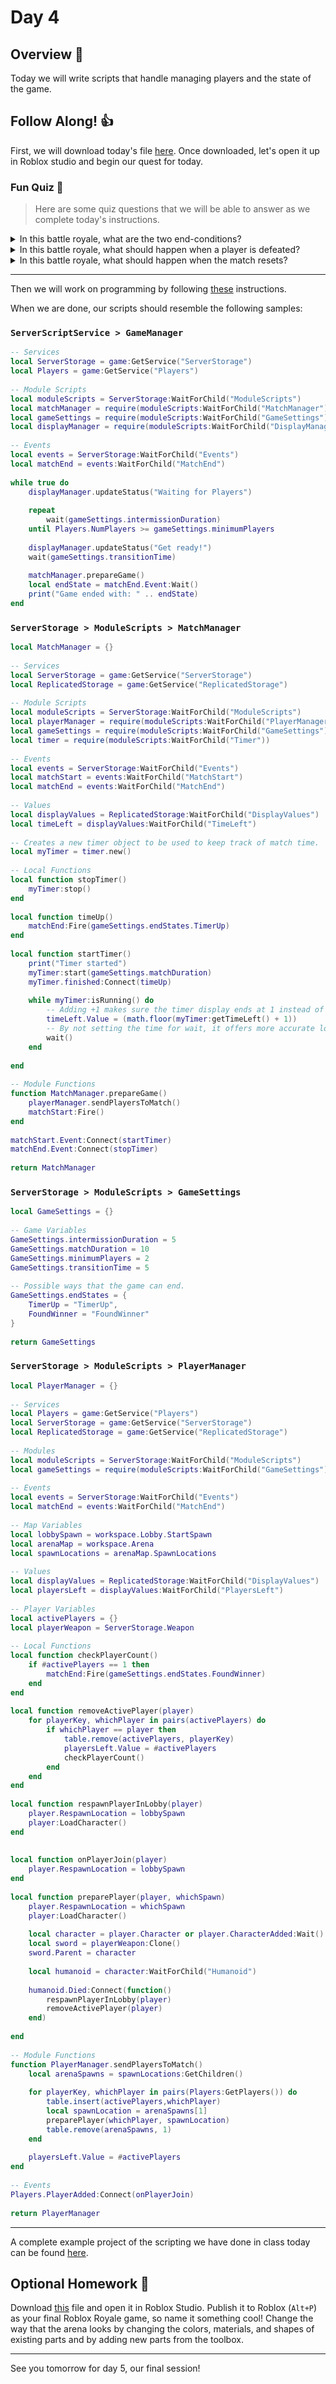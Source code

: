 # Day 4

## Overview 👀
Today we will write scripts that handle managing players and the state of the game.

## Follow Along! 👍
First, we will download today's file [here](https://education.roblox.com/assets/blt11fb316f976718ea/battleroyale_lesson5_final.rbxl?disposition=inline). Once downloaded, let's open it up in Roblox studio and begin our quest for today.

### Fun Quiz 🧠
> Here are some quiz questions that we will be able to answer as we complete today's instructions.

<details>
  <summary>In this battle royale, what are the two end-conditions?</summary>
  The match will reset when either there are less than two players remaining or when our timer runs out of time.
</details>

<details>
  <summary>In this battle royale, what should happen when a player is defeated?</summary>
  That player should be sent to the lobby.
</details>

<details>
  <summary>In this battle royale, what should happen when the match resets?</summary>
  The timer must be reset and all players (including the winner) must be sent back to the lobby with full health.
</details>

---

Then we will work on programming by following [these](https://education.roblox.com/en-us/resources/battle-royale/ending-matches) instructions.

When we are done, our scripts should resemble the following samples:

### `ServerScriptService > GameManager`
```lua
-- Services
local ServerStorage = game:GetService("ServerStorage")
local Players = game:GetService("Players")
 
-- Module Scripts
local moduleScripts = ServerStorage:WaitForChild("ModuleScripts")
local matchManager = require(moduleScripts:WaitForChild("MatchManager"))
local gameSettings = require(moduleScripts:WaitForChild("GameSettings"))
local displayManager = require(moduleScripts:WaitForChild("DisplayManager"))
 
-- Events
local events = ServerStorage:WaitForChild("Events")
local matchEnd = events:WaitForChild("MatchEnd")
 
while true do
	displayManager.updateStatus("Waiting for Players")
 
	repeat
		wait(gameSettings.intermissionDuration)
	until Players.NumPlayers >= gameSettings.minimumPlayers
 
	displayManager.updateStatus("Get ready!")
	wait(gameSettings.transitionTime)
	
	matchManager.prepareGame()
	local endState = matchEnd.Event:Wait()
	print("Game ended with: " .. endState)
end
```

### `ServerStorage > ModuleScripts > MatchManager`
```lua
local MatchManager = {}
 
-- Services
local ServerStorage = game:GetService("ServerStorage")
local ReplicatedStorage = game:GetService("ReplicatedStorage")
 
-- Module Scripts
local moduleScripts = ServerStorage:WaitForChild("ModuleScripts")
local playerManager = require(moduleScripts:WaitForChild("PlayerManager"))
local gameSettings = require(moduleScripts:WaitForChild("GameSettings"))
local timer = require(moduleScripts:WaitForChild("Timer"))
 
-- Events
local events = ServerStorage:WaitForChild("Events")
local matchStart = events:WaitForChild("MatchStart")
local matchEnd = events:WaitForChild("MatchEnd")
 
-- Values
local displayValues = ReplicatedStorage:WaitForChild("DisplayValues")
local timeLeft = displayValues:WaitForChild("TimeLeft")
 
-- Creates a new timer object to be used to keep track of match time. 
local myTimer = timer.new()
 
-- Local Functions
local function stopTimer()
	myTimer:stop()
end
 
local function timeUp()
	matchEnd:Fire(gameSettings.endStates.TimerUp)
end
 
local function startTimer()
	print("Timer started")
	myTimer:start(gameSettings.matchDuration)
	myTimer.finished:Connect(timeUp)	
 
	while myTimer:isRunning() do
		-- Adding +1 makes sure the timer display ends at 1 instead of 0. 
		timeLeft.Value = (math.floor(myTimer:getTimeLeft() + 1))
		-- By not setting the time for wait, it offers more accurate looping  
		wait()
	end
 
end
 
-- Module Functions
function MatchManager.prepareGame()
	playerManager.sendPlayersToMatch()
	matchStart:Fire()
end
 
matchStart.Event:Connect(startTimer)
matchEnd.Event:Connect(stopTimer)
 
return MatchManager
```

### `ServerStorage > ModuleScripts > GameSettings`
```lua
local GameSettings = {}
 
-- Game Variables
GameSettings.intermissionDuration = 5
GameSettings.matchDuration = 10
GameSettings.minimumPlayers = 2
GameSettings.transitionTime = 5
 
-- Possible ways that the game can end.
GameSettings.endStates = {
	TimerUp = "TimerUp",
	FoundWinner = "FoundWinner"
}
 
return GameSettings
```

### `ServerStorage > ModuleScripts > PlayerManager`
```lua
local PlayerManager = {}
 
-- Services
local Players = game:GetService("Players")
local ServerStorage = game:GetService("ServerStorage")
local ReplicatedStorage = game:GetService("ReplicatedStorage")
 
-- Modules
local moduleScripts = ServerStorage:WaitForChild("ModuleScripts")
local gameSettings = require(moduleScripts:WaitForChild("GameSettings"))
 
-- Events
local events = ServerStorage:WaitForChild("Events")
local matchEnd = events:WaitForChild("MatchEnd")
 
-- Map Variables
local lobbySpawn = workspace.Lobby.StartSpawn
local arenaMap = workspace.Arena
local spawnLocations = arenaMap.SpawnLocations
 
-- Values
local displayValues = ReplicatedStorage:WaitForChild("DisplayValues")
local playersLeft = displayValues:WaitForChild("PlayersLeft")
 
-- Player Variables
local activePlayers = {}
local playerWeapon = ServerStorage.Weapon
 
-- Local Functions
local function checkPlayerCount()
	if #activePlayers == 1 then
		matchEnd:Fire(gameSettings.endStates.FoundWinner)
	end
end
 
local function removeActivePlayer(player)
	for playerKey, whichPlayer in pairs(activePlayers) do
		if whichPlayer == player then
			table.remove(activePlayers, playerKey)
			playersLeft.Value = #activePlayers
			checkPlayerCount()
		end
	end
end
 
local function respawnPlayerInLobby(player)
	player.RespawnLocation = lobbySpawn
	player:LoadCharacter()
end
 
 
local function onPlayerJoin(player)
	player.RespawnLocation = lobbySpawn
end
 
local function preparePlayer(player, whichSpawn)
	player.RespawnLocation = whichSpawn
	player:LoadCharacter()
 
	local character = player.Character or player.CharacterAdded:Wait()
	local sword = playerWeapon:Clone()
	sword.Parent = character
 
	local humanoid = character:WaitForChild("Humanoid")
 
	humanoid.Died:Connect(function()
		respawnPlayerInLobby(player)
		removeActivePlayer(player)
	end)
 
end
 
-- Module Functions 
function PlayerManager.sendPlayersToMatch()
	local arenaSpawns = spawnLocations:GetChildren()
 
	for playerKey, whichPlayer in pairs(Players:GetPlayers()) do
		table.insert(activePlayers,whichPlayer)	
		local spawnLocation = arenaSpawns[1]
		preparePlayer(whichPlayer, spawnLocation)
		table.remove(arenaSpawns, 1)
	end
 
	playersLeft.Value = #activePlayers
end
 
-- Events
Players.PlayerAdded:Connect(onPlayerJoin)
 
return PlayerManager
```

---

A complete example project of the scripting we have done in class today can be found [here](https://education.roblox.com/assets/blt03dc7fe967c0c5f3/battleroyale_lesson4_final.rbxl?disposition=inline).

## Optional Homework 📄
Download [this](https://education.roblox.com/assets/bltb5d7401ffa20b600/battleroyale_lesson6_final.rbxl?disposition=inline) file and open it in Roblox Studio. Publish it to Roblox (`Alt+P`) as your final Roblox Royale game, so name it something cool! Change the way that the arena looks by changing the colors, materials, and shapes of existing parts and by adding new parts from the toolbox.

---

See you tomorrow for day 5, our final session!

